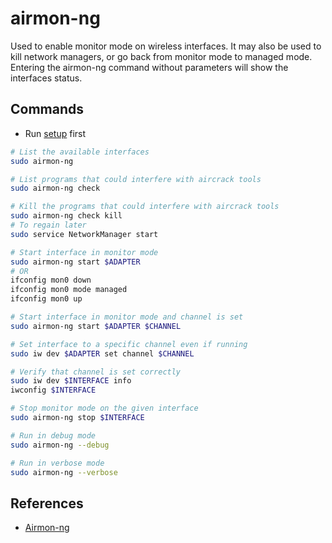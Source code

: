 # airmon-ng

Used to enable monitor mode on wireless interfaces. It may also be used to kill network managers, or go back from monitor mode to managed mode. Entering the airmon-ng command without parameters will show the interfaces status.

## Commands

* Run [setup](../setup.md) first

```bash
# List the available interfaces
sudo airmon-ng

# List programs that could interfere with aircrack tools
sudo airmon-ng check

# Kill the programs that could interfere with aircrack tools
sudo airmon-ng check kill
# To regain later
sudo service NetworkManager start

# Start interface in monitor mode
sudo airmon-ng start $ADAPTER
# OR
ifconfig mon0 down
ifconfig mon0 mode managed
ifconfig mon0 up

# Start interface in monitor mode and channel is set
sudo airmon-ng start $ADAPTER $CHANNEL

# Set interface to a specific channel even if running
sudo iw dev $ADAPTER set channel $CHANNEL

# Verify that channel is set correctly
sudo iw dev $INTERFACE info
iwconfig $INTERFACE

# Stop monitor mode on the given interface
sudo airmon-ng stop $INTERFACE

# Run in debug mode
sudo airmon-ng --debug

# Run in verbose mode
sudo airmon-ng --verbose
```

## References

* [Airmon-ng](https://www.aircrack-ng.org/doku.php?id=airmon-ng)
